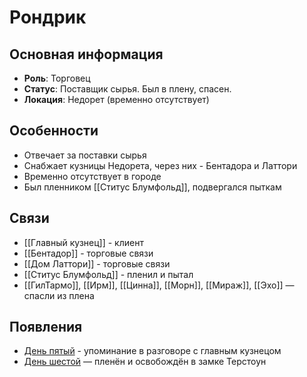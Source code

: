 # Рондрик

## Основная информация
- **Роль**: Торговец
- **Статус**: Поставщик сырья. Был в плену, спасен.
- **Локация**: Недорет (временно отсутствует)

## Особенности
- Отвечает за поставки сырья
- Снабжает кузницы Недорета, через них - Бентадора и Латтори
- Временно отсутствует в городе
- Был пленником [[Ститус Блумфольд]], подвергался пыткам

## Связи
- [[Главный кузнец]] - клиент
- [[Бентадор]] - торговые связи
- [[Дом Латтори]] - торговые связи
- [[Ститус Блумфольд]] - пленил и пытал
- [[ГилТармо]], [[Ирм]], [[Цинна]], [[Морн]], [[Мираж]], [[Эхо]] — спасли из плена

## Появления
- [День пятый](obsidian://open?vault=Project%20LUX&file=%D0%9E%D1%82%D1%87%D0%B5%D1%82%D1%8B%2F%D0%94%D0%B5%D0%BD%D1%8C%20%D0%BF%D1%8F%D1%82%D1%8B%D0%B9) - упоминание в разговоре с главным кузнецом
- [День шестой](obsidian://open?vault=Project%20LUX&file=Отчеты%2FДень%20шестой) — пленён и освобождён в замке Терстоун 
